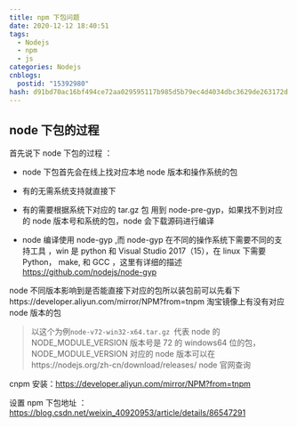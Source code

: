 ```yaml
---
title: npm 下包问题
date: 2020-12-12 18:40:51
tags:
  - Nodejs
  - npm
  - js
categories: Nodejs
cnblogs:
  postid: "15392980"
hash: d91bd70ac16bf494ce72aa029595117b985d5b79ec4d4034dbc3629de263172d
---
```


## node 下包的过程

首先说下 node 下包的过程 ：

- node 下包首先会在线上找对应本地 node 版本和操作系统的包

- 有的无需系统支持就直接下
- 有的需要根据系统下对应的 tar.gz 包 用到 node-pre-gyp，如果找不到对应的 node 版本号和系统的包，node 会下载源码进行编译
- node 编译使用 node-gyp ,而 node-gyp 在不同的操作系统下需要不同的支持工具 ，win 是 python 和 Visual Studio 2017（15），在 linux 下需要 Python， make, 和 GCC ，这里有详细的描述 https://github.com/nodejs/node-gyp

node 不同版本影响到是否能直接下对应的包所以装包前可以先看下https://developer.aliyun.com/mirror/NPM?from=tnpm 淘宝镜像上有没有对应 node 版本的包

> 以这个为例`node-v72-win32-x64.tar.gz `代表 node 的 NODE_MODULE_VERSION 版本号是 72 的 windows64 位的包，NODE_MODULE_VERSION 对应的 node 版本可以在https://nodejs.org/zh-cn/download/releases/ node 官网查询

cnpm 安装：https://developer.aliyun.com/mirror/NPM?from=tnpm

设置 npm 下包地址 ： https://blog.csdn.net/weixin_40920953/article/details/86547291
